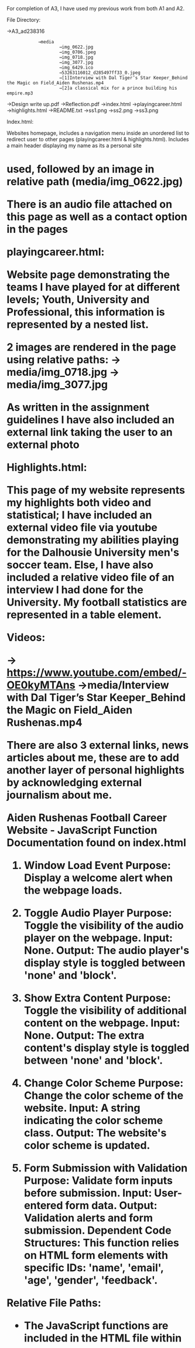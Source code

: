 
For completion of A3, I have used my previous work from both A1 and A2.


File Directory:




→A3_ad238316
                        
                →media
                        →img_0622.jpg
                        →img_0706.jpeg
                        →img_0718.jpg
                        →img_3077.jpg
                        →img_6429.ico 
                        →53263116012_d285497ff33_0.jpeg
                        →[1]Interview with Dal Tiger’s Star Keeper_Behind the Magic on Field_Aiden Rushenas.mp4
                        →[2]a classical mix for a prince building his empire.mp3
        
→Design write up.pdf
→Reflection.pdf
→index.html
→playingcareer.html
→highlights.html
→README.txt
→ss1.png
→ss2.png
→ss3.png










Index.html:




Websites homepage, includes a navigation menu inside an unordered list to redirect user to other pages (playingcareer.html & highlights.html). 
Includes a main header displaying my name as its a personal site <h1> used, followed by an image in relative path (media/img_0622.jpg)




There is an audio file attached on this page as well as a contact option in the pages <footer> 




playingcareer.html:




Website page demonstrating the teams I have played for at different levels; Youth, University and Professional, this information is represented by a nested list. 




2 images are rendered in the page using relative paths: 
→ media/img_0718.jpg
→ media/img_3077.jpg




As written in the assignment guidelines I have also included an external link taking the user to an external photo




Highlights.html:




This page of my website represents my highlights both video and statistical; I have included an external video file via youtube demonstrating my abilities playing for the Dalhousie University men's soccer team. Else, I have also included a relative video file of an interview I had done for the University. My football statistics are represented in a table element. 




Videos:




→ https://www.youtube.com/embed/-OE0kyMTAns
→media/Interview with Dal Tiger’s Star Keeper_Behind the Magic on Field_Aiden Rushenas.mp4








There are also 3 external links, news articles about me, these are to add another layer of personal highlights by acknowledging external journalism about me. 



Aiden Rushenas Football Career Website - JavaScript Function Documentation 
	found on index.html

1. Window Load Event
    Purpose: Display a welcome alert when the webpage loads.
    

2. Toggle Audio Player
    Purpose: Toggle the visibility of the audio player on the webpage.
    Input: None.
    Output: The audio player's display style is toggled between 'none' and 'block'.
    

3. Show Extra Content
    Purpose: Toggle the visibility of additional content on the webpage.
    Input: None.
    Output: The extra content's display style is toggled between 'none' and 'block'.
    
4. Change Color Scheme
    Purpose: Change the color scheme of the website.
    Input: A string indicating the color scheme class.
    Output: The website's color scheme is updated.
    
5. Form Submission with Validation
    Purpose: Validate form inputs before submission.
    Input: User-entered form data.
    Output: Validation alerts and form submission.
    Dependent Code Structures: This function relies on HTML form elements with specific IDs: 'name', 'email', 'age', 'gender', 'feedback'.
    

Relative File Paths:
- The JavaScript functions are included in the HTML file within <script> tags.



External link for GitHub: https://github.com/aidenrushenas/my-portfolio.git












Reference list found below; for the majority of the pictures they are my own and will not require a citation. 
























































References




        




Aiden Rushenas - Player profile (no date) Transfermarkt. Available at: https://www.transfermarkt.us/aiden-rushenas/profil/spieler/1041331 (Accessed: 09 February 2024). 
[1]Integrative, D.M. (2021) Interview with Dal Tiger’s Star keeper: Behind the magic on field: Aiden Rushenas, YouTube. Available at: https://youtu.be/AYu4sYt06Qs?si=cj4Xq8VDi32kRqtT (Accessed: 09 February 2024). 
Jacques, J. (2023) Rushenas turns Pro with Halifax Wanderers, Northern Tribune. Available at: https://northerntribune.ca/halifax-wanderers-aiden-rushenas-sign/ (Accessed: 09 February 2024). 
Lawrence, D. (2023) Wanderers sign Canadian goalkeeper Aiden Rushenas for remainder of 2023, Halifax Wanderers. Available at: https://hfxwanderersfc.canpl.ca/article/wanderers-sign-canadian-goalkeeper-aiden-rushenas-for-remainder-of-2023 (Accessed: 09 February 2024). 
Palov, W. (2023) Wanderers sign Dalhousie product Aiden Rushenas, SaltWire. Available at: https://www.saltwire.com/atlantic-canada/sports/wanderers-sign-dalhousie-product-aiden-rushenas-100879409/ (Accessed: 09 February 2024). 
[2]Reverie, R. (2023) A classical mix for a prince building his Empire, YouTube. Available at: https://youtu.be/iDyWWtY-Xaw?si=ci_q7p40Qr1sXbN2 (Accessed: 09 February 2024). 
Rushenas, A. (2022) Aiden Rushenas 2003 born goalkeeper film, YouTube. Available at: https://www.youtube.com/watch?v=-OE0kyMTAns&t=3s (Accessed: 09 February 2024).
